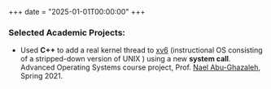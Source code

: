 +++
date = "2025-01-01T00:00:00"
+++

### Selected Academic Projects: 

- Used **C++** to add a real kernel thread to [xv6](https://pdos.csail.mit.edu/6.828/2017/xv6.html) (instructional OS consisting of a stripped-down version of UNIX ) using a new **system call**. Advanced Operating Systems course project, Prof. [Nael Abu-Ghazaleh](https://www.cs.ucr.edu/~nael/), Spring 2021.

<style>
  .justify-text {
    text-align: justify;
  }
</style>
